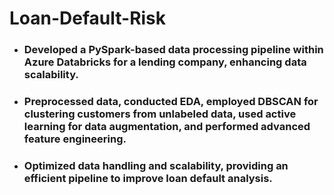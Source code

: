# Loan-Default-Risk
- ### Developed a PySpark-based data processing pipeline within Azure Databricks for a lending company, enhancing data scalability.
- ### Preprocessed data, conducted EDA, employed DBSCAN for clustering customers from unlabeled data, used active learning for data augmentation, and performed advanced feature engineering.
- ### Optimized data handling and scalability, providing an efficient pipeline to improve loan default analysis.